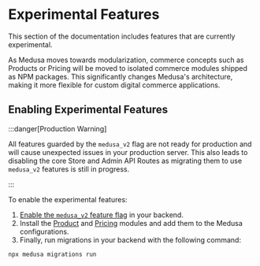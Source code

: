 # Experimental Features

This section of the documentation includes features that are currently experimental.

As Medusa moves towards modularization, commerce concepts such as Products or Pricing will be moved to isolated commerce modules shipped as NPM packages. This significantly changes Medusa's architecture, making it more flexible for custom digital commerce applications.

## Enabling Experimental Features

:::danger[Production Warning]

All features guarded by the `medusa_v2` flag are not ready for production and will cause unexpected issues in your production server. This also leads to disabling the core Store and Admin API Routes as migrating them to use `medusa_v2` features is still in progress.

:::

To enable the experimental features:

1. [Enable the `medusa_v2` feature flag](../development/feature-flags/toggle.md) in your backend.
2. Install the [Product](./product/install-medusa.mdx) and [Pricing](./pricing/install-medusa.mdx) modules and add them to the Medusa configurations.
3. Finally, run migrations in your backend with the following command:

```bash
npx medusa migrations run
```
